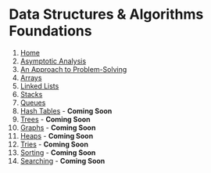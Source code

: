 # Data Structures & Algorithms Foundations

1. [Home](https://github.com/mc-0/DSA/wiki)
2. [Asymptotic Analysis](https://github.com/mc-0/DSA/wiki/Asymptotic-Analysis)
3. [An Approach to Problem-Solving](https://github.com/mc-0/DSA/wiki/An-Approach-to-Problem-Solving)
4. [Arrays](https://github.com/mc-0/DSA/wiki/Arrays)
5. [Linked Lists](https://github.com/mc-0/DSA/wiki/Linked-Lists)
6. [Stacks](https://github.com/mc-0/DSA/wiki/Stacks)
7. [Queues](https://github.com/mc-0/DSA/wiki/Queues)
8. [Hash Tables]() - **__Coming Soon__**
9. [Trees]() - **__Coming Soon__**
10. [Graphs]() - **__Coming Soon__**
11. [Heaps]() - **__Coming Soon__**
12. [Tries]() - **__Coming Soon__**
13. [Sorting]() - **__Coming Soon__**
14. [Searching]() - **__Coming Soon__**